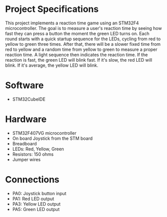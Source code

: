 # Project Specifications 

This project implements a reaction time game using an STM32F4 microcontroller. The goal is to measure a user's reaction time by seeing how fast they can press a button the moment the green LED turns on. Each round starts with a quick startup sequence for the LEDs, cycling from red to yellow to green three times. After that, there will be a slower fixed time from red to yellow and a random time from yellow to green to measure a proper reaction time. A light sequence then indicates the reaction time. If the reaction is fast, the green LED will blink fast. If it's slow, the red LED will blink. If it's average, the yellow LED will blink.

# Software 

- STM32CubeIDE

# Hardware 

- STM32F407VG microcontroller
- On board Joystick from the STM board
- Breadboard
- LEDs: Red, Yellow, Green
- Resistors: 150 ohms 
- Jumper wires

# Connections

- PA0: Joystick button input
- PA1: Red LED output
- PA3: Yellow LED output
- PA5: Green LED output
